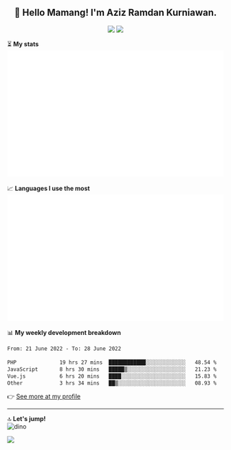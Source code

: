 <h2 align="center">👋 Hello Mamang! I'm Aziz Ramdan Kurniawan.</h2>  
<p align="center">
  <img src="https://komarev.com/ghpvc/?username=azizramdan">
  <img src="https://wakatime.com/badge/user/90056fa0-4c31-4eca-954e-2a3ac05896f9.svg">
</p>
    
⏳ **My stats**  
![](https://raw.githubusercontent.com/azizramdan/github-stats/master/generated/overview.svg#gh-dark-mode-only)

📈 **Languages I use the most**  
![](https://raw.githubusercontent.com/azizramdan/github-stats/master/generated/languages.svg#gh-dark-mode-only)

📊 **My weekly development breakdown**
<!--START_SECTION:waka-->

```text
From: 21 June 2022 - To: 28 June 2022

PHP              19 hrs 27 mins  ████████████░░░░░░░░░░░░░   48.54 %
JavaScript       8 hrs 30 mins   █████▒░░░░░░░░░░░░░░░░░░░   21.23 %
Vue.js           6 hrs 20 mins   ████░░░░░░░░░░░░░░░░░░░░░   15.83 %
Other            3 hrs 34 mins   ██▒░░░░░░░░░░░░░░░░░░░░░░   08.93 %
```

<!--END_SECTION:waka-->
👉 [See more at my profile](https://wakatime.com/@azizramdan)
***
🔝 **Let's jump!**  
![dino](https://raw.githubusercontent.com/azizramdan/azizramdan/master/dino.gif)  

![](https://hit.yhype.me/github/profile?user_id=27954794)
